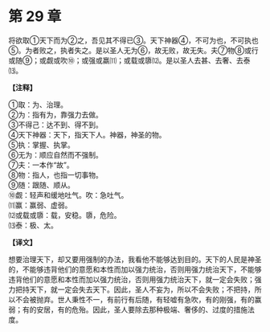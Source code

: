 # 第 29 章

将欲取①天下而为②之，吾见其不得已③。天下神器④，不可为也，不可执也⑤。为者败之，执者失之。是以圣人无为⑥，故无败，故无失。夫⑦物⑧或行或随⑨；或觑或吹⑩；或强或羸⑾；或载或隳⑿。是以圣人去甚、去奢、去泰⒀。

**【注释】**

①取：为、治理。    
②为：指有为，靠强力去做。    
③不得己：达不到、得不到。    
④天下神器：天下，指天下人。神器，神圣的物。    
⑤执：掌握、执掌。    
⑥无为：顺应自然而不强制。    
⑦夫：一本作“故”。    
⑧物：指人，也指一切事物。    
⑨随：跟随、顺从。    
⑩觑：轻声和缓地吐气。吹：急吐气。    
⑾赢：赢弱、虚弱。    
⑿或载或隳：载，安稳。隳，危险。    
⒀泰：极、太。

**【译文】**

想要治理天下，却又要用强制的办法，我看他不能够达到目的。天下的人民是神圣的，不能够违背他们的意愿和本性而加以强力统治，否则用强力统治天下，不能够违背他们的意愿和本性而加以强力统治，否则用强力统治天下，就一定会失败；强力把持天下，就一定会失去天下。因此，圣人不妄为，所以不会失败；不把持，所以不会被抛弃。世人秉性不一，有前行有后随，有轻嘘有急吹，有的刚强，有的赢弱；有的安居，有的危殆。因此，圣人要除去那种极端、奢侈的、过度的措施法度。
